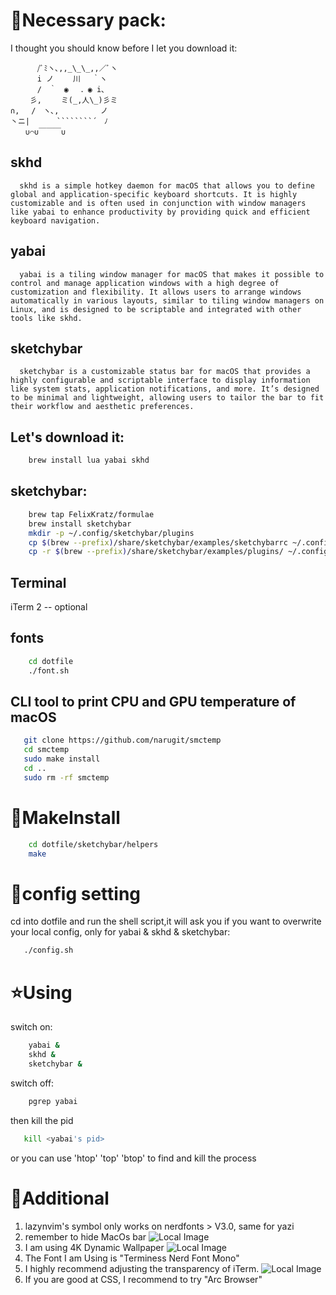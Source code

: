 # 🔧Necessary pack:

I thought you should know before I let you download it:

`````````
　 　　/ﾞﾐヽ､,,_\_\_,,／ﾞヽ
　 　　i ノ　　 川　 ｀ヽ
　 　　/　｀　◉　 ．◉ i､
　 　彡,　　 ミ(_,人\_)彡ミ
∩, 　/　ヽ､,　　 　　　ノ
丶ニ|　　　 ````````´　ﾉ
　　∪⌒∪￣￣￣∪
`````````

## skhd

      skhd is a simple hotkey daemon for macOS that allows you to define global and application-specific keyboard shortcuts. It is highly customizable and is often used in conjunction with window managers like yabai to enhance productivity by providing quick and efficient keyboard navigation.

## yabai

      yabai is a tiling window manager for macOS that makes it possible to control and manage application windows with a high degree of customization and flexibility. It allows users to arrange windows automatically in various layouts, similar to tiling window managers on Linux, and is designed to be scriptable and integrated with other tools like skhd.

## sketchybar

      sketchybar is a customizable status bar for macOS that provides a highly configurable and scriptable interface to display information like system stats, application notifications, and more. It’s designed to be minimal and lightweight, allowing users to tailor the bar to fit their workflow and aesthetic preferences.

## Let's download it:

```bash
    brew install lua yabai skhd
```

## sketchybar:

```bash
    brew tap FelixKratz/formulae
    brew install sketchybar
    mkdir -p ~/.config/sketchybar/plugins
    cp $(brew --prefix)/share/sketchybar/examples/sketchybarrc ~/.config/sketchybar/sketchybarrc
    cp -r $(brew --prefix)/share/sketchybar/examples/plugins/ ~/.config/sketchybar/plugins/
```

## Terminal

iTerm 2 -- optional

## fonts

```bash
    cd dotfile
    ./font.sh
```

## CLI tool to print CPU and GPU temperature of macOS

```bash
   git clone https://github.com/narugit/smctemp
   cd smctemp
   sudo make install
   cd ..
   sudo rm -rf smctemp
```

# 📖MakeInstall

```bash
    cd dotfile/sketchybar/helpers
    make
```

# 🎯config setting

cd into dotfile and run the shell script,it will ask you if you want to overwrite your local config, only for yabai & skhd & sketchybar:

```bash
   ./config.sh
```

# ⭐Using

switch on:

```bash
    yabai &
    skhd &
    sketchybar &
```

switch off:

```bash
    pgrep yabai
```

then kill the pid

```bash
   kill <yabai's pid>
```

or you can use 'htop' 'top' 'btop' to find and kill the process

# 🌟Additional

1. lazynvim's symbol only works on nerdfonts > V3.0, same for yazi
2. remember to hide MacOs bar
   ![Local Image](./MacBar.png "Example of how")
3. I am using 4K Dynamic Wallpaper
   ![Local Image](./Wallpaper.png "My Wallpaper")
4. The Font I am Using is "Terminess Nerd Font Mono"
5. I highly recommend adjusting the transparency of iTerm.
   ![Local Image](./ITerm.png "My ITerm")
6. If you are good at CSS, I recommend to try "Arc Browser"
